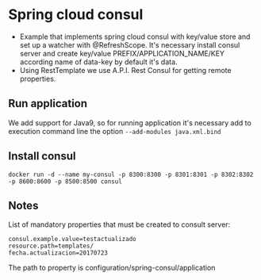 # Spring cloud consul
- Example that implements spring cloud consul with key/value store and set up a watcher with @RefreshScope. It's 
necessary install consul server and create key/value PREFIX/APPLICATION_NAME/KEY according name of data-key by 
default it's data.
- Using RestTemplate we use A.P.I. Rest Consul for getting remote properties.

## Run application
We add support for Java9, so for running application it's necessary add to execution command line the option ```--add-modules java.xml.bind```
## Install consul
```
docker run -d --name my-consul -p 8300:8300 -p 8301:8301 -p 8302:8302 -p 8600:8600 -p 8500:8500 consul
```
## Notes
List of mandatory properties that must be created to consult server:
```
consul.example.value=testactualizado
resource.path=templates/
fecha.actualizacion=20170723
```
The path to property is configuration/spring-consul/application
